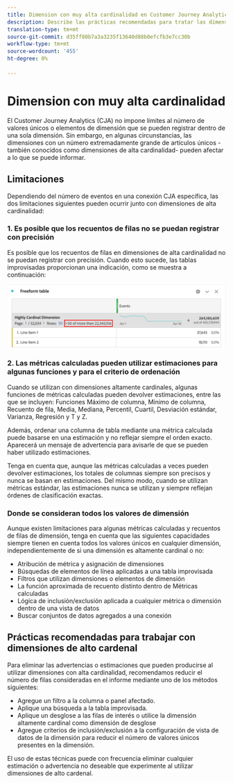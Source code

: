 ```yaml
---
title: Dimension con muy alta cardinalidad en Customer Journey Analytics
description: Describe las prácticas recomendadas para tratar las dimensiones de alta cardinalidad en el Customer Journey Analytics
translation-type: tm+mt
source-git-commit: d35ff80b7a3a3235f13640d88b0efcfb3e7cc30b
workflow-type: tm+mt
source-wordcount: '455'
ht-degree: 0%

---
```



# Dimension con muy alta cardinalidad

El Customer Journey Analytics (CJA) no impone límites al número de valores únicos o elementos de dimensión que se pueden registrar dentro de una sola dimensión. Sin embargo, en algunas circunstancias, las dimensiones con un número extremadamente grande de artículos únicos -también conocidos como dimensiones de alta cardinalidad- pueden afectar a lo que se puede informar.

## Limitaciones

Dependiendo del número de eventos en una conexión CJA específica, las dos limitaciones siguientes pueden ocurrir junto con dimensiones de alta cardinalidad:

### 1. Es posible que los recuentos de filas no se puedan registrar con precisión

Es posible que los recuentos de filas en dimensiones de alta cardinalidad no se puedan registrar con precisión. Cuando esto sucede, las tablas improvisadas proporcionan una indicación, como se muestra a continuación:

![](assets/high-cardinality.png)

### 2. Las métricas calculadas pueden utilizar estimaciones para algunas funciones y para el criterio de ordenación

Cuando se utilizan con dimensiones altamente cardinales, algunas funciones de métricas calculadas pueden devolver estimaciones, entre las que se incluyen: Funciones Máximo de columna, Mínimo de columna, Recuento de fila, Media, Mediana, Percentil, Cuartil, Desviación estándar, Varianza, Regresión y T y Z.

Además, ordenar una columna de tabla mediante una métrica calculada puede basarse en una estimación y no reflejar siempre el orden exacto. Aparecerá un mensaje de advertencia para avisarle de que se pueden haber utilizado estimaciones.

Tenga en cuenta que, aunque las métricas calculadas a veces pueden devolver estimaciones, los totales de columnas siempre son precisos y nunca se basan en estimaciones. Del mismo modo, cuando se utilizan métricas estándar, las estimaciones nunca se utilizan y siempre reflejan órdenes de clasificación exactas.

### Donde se consideran todos los valores de dimensión

Aunque existen limitaciones para algunas métricas calculadas y recuentos de filas de dimensión, tenga en cuenta que las siguientes capacidades siempre tienen en cuenta todos los valores únicos en cualquier dimensión, independientemente de si una dimensión es altamente cardinal o no:

* Atribución de métrica y asignación de dimensiones
* Búsquedas de elementos de línea aplicadas a una tabla improvisada
* Filtros que utilizan dimensiones o elementos de dimensión
* La función aproximada de recuento distinto dentro de Métricas calculadas
* Lógica de inclusión/exclusión aplicada a cualquier métrica o dimensión dentro de una vista de datos
* Buscar conjuntos de datos agregados a una conexión

## Prácticas recomendadas para trabajar con dimensiones de alto cardenal

Para eliminar las advertencias o estimaciones que pueden producirse al utilizar dimensiones con alta cardinalidad, recomendamos reducir el número de filas consideradas en el informe mediante uno de los métodos siguientes:

* Agregue un filtro a la columna o panel afectado.
* Aplique una búsqueda a la tabla improvisada.
* Aplique un desglose a las filas de interés o utilice la dimensión altamente cardinal como dimensión de desglose
* Agregue criterios de inclusión/exclusión a la configuración de vista de datos de la dimensión para reducir el número de valores únicos presentes en la dimensión.

El uso de estas técnicas puede con frecuencia eliminar cualquier estimación o advertencia no deseable que experimente al utilizar dimensiones de alto cardenal.
